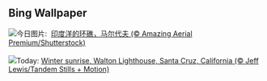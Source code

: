 ## Bing Wallpaper
![](https://www.bing.com/th?id=OHR.MaldivesAtolls_ZH-CN1365670653_UHD.jpg&w=1000)今日图片: &nbsp;[印度洋的环礁，马尔代夫 (© Amazing Aerial Premium/Shutterstock)](https://www.bing.com/th?id=OHR.MaldivesAtolls_ZH-CN1365670653_UHD.jpg)
<br><br/>
![](https://www.bing.com/th?id=OHR.SantaCruzSunrise_EN-US6436233856_UHD.jpg&w=1000)Today: [Winter sunrise, Walton Lighthouse, Santa Cruz, California (© Jeff Lewis/Tandem Stills + Motion)](https://www.bing.com/th?id=OHR.SantaCruzSunrise_EN-US6436233856_UHD.jpg)
<br><br/>
